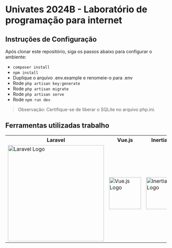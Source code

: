 <h1>Univates 2024B - Laboratório de programação para internet</h1>

## Instruções de Configuração
Após clonar este repositório, siga os passos abaixo para configurar o ambiente:

- ```composer install```
- ```npm install```
- Duplique o arquivo .env.example e renomeie-o para .env
- Rode ```php artisan key:generate```
- Rode ```php artisan migrate```
- Rode ```php artisan serve```
- Rode ```npm run dev```

> Observação: Certifique-se de liberar o SQLite no arquivo php.ini.

## Ferramentas utilizadas trabalho

<table>
  <tr>
    <th>Laravel</th>
    <th>Vue.js</th>
    <th>Inertia.js</th>
    <th>Vite</th>
    <th>SQLite</th>
  </tr>
  <tr>
    <td><img src="https://raw.githubusercontent.com/laravel/art/master/logo-lockup/5%20SVG/2%20CMYK/1%20Full%20Color/laravel-logolockup-cmyk-red.svg" width="300" alt="Laravel Logo"></td>
    <td><img src="https://vuejs.org/images/logo.png" width="100" alt="Vue.js Logo"></td>
    <td><img src="https://avatars.githubusercontent.com/u/47703742?s=280&v=4" width="100" alt="Inertia.js Logo"></td>
    <td><img src="https://vitejs.dev/logo.svg" width="100" alt="Vite Logo"></td>
    <td><img src="https://logospng.org/download/sqlite/sqlite-256.png" width="200" alt="SQLite Logo"></td>
  </tr>
</table>
